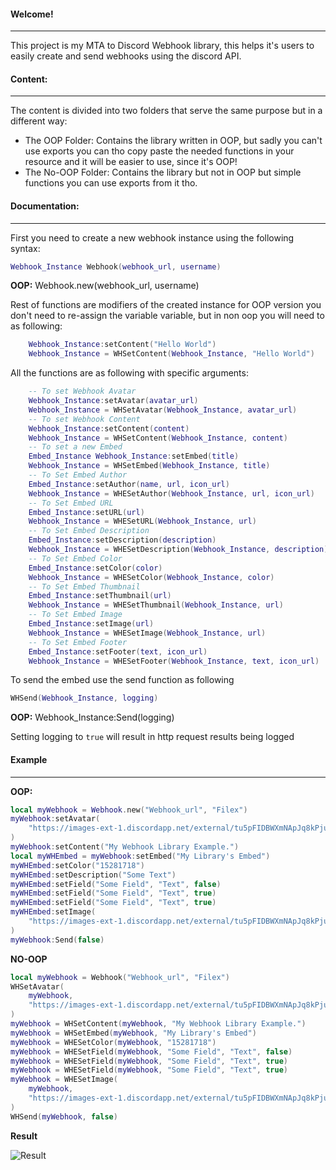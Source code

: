 #### Welcome!
---

This project is my MTA to Discord Webhook library, this helps it's users to easily create and send webhooks using the discord API.

#### Content:
---

The content is divided into two folders that serve the same purpose but in a different way:

- The OOP Folder: Contains the library written in OOP, but sadly you can't use exports you can tho copy paste the needed functions in your resource and it will be easier to use, since it's OOP!
- The No-OOP Folder: Contains the library but not in OOP but simple functions you can use exports from it
  tho.

#### Documentation:
---

First you need to create a new webhook instance using the following syntax:

```Lua
Webhook_Instance Webhook(webhook_url, username)
```

**OOP:** Webhook.new(webhook_url, username)

Rest of functions are modifiers of the created instance for OOP version you don't need to re-assign the variable variable, but in non oop you will need to as following:

```Lua
    Webhook_Instance:setContent("Hello World")
    Webhook_Instance = WHSetContent(Webhook_Instance, "Hello World")
```

All the functions are as following with specific arguments:

```Lua
    -- To set Webhook Avatar
    Webhook_Instance:setAvatar(avatar_url)
    Webhook_Instance = WHSetAvatar(Webhook_Instance, avatar_url)
    -- To set Webhook Content
    Webhook_Instance:setContent(content)
    Webhook_Instance = WHSetContent(Webhook_Instance, content)
    -- To set a new Embed
    Embed_Instance Webhook_Instance:setEmbed(title)
    Webhook_Instance = WHSetEmbed(Webhook_Instance, title)
    -- To Set Embed Author
    Embed_Instance:setAuthor(name, url, icon_url)
    Webhook_Instance = WHESetAuthor(Webhook_Instance, url, icon_url)
    -- To Set Embed URL
    Embed_Instance:setURL(url)
    Webhook_Instance = WHESetURL(Webhook_Instance, url)
    -- To Set Embed Description
    Embed_Instance:setDescription(description)
    Webhook_Instance = WHESetDescription(Webhook_Instance, description)
    -- To Set Embed Color
    Embed_Instance:setColor(color)
    Webhook_Instance = WHESetColor(Webhook_Instance, color)
    -- To Set Embed Thumbnail
    Embed_Instance:setThumbnail(url)
    Webhook_Instance = WHESetThumbnail(Webhook_Instance, url)
    -- To Set Embed Image
    Embed_Instance:setImage(url)
    Webhook_Instance = WHESetImage(Webhook_Instance, url)
    -- To Set Embed Footer
    Embed_Instance:setFooter(text, icon_url)
    Webhook_Instance = WHESetFooter(Webhook_Instance, text, icon_url)

```

To send the embed use the send function as following 

```Lua
WHSend(Webhook_Instance, logging)
```
**OOP:** Webhook_Instance:Send(logging)

Setting logging to `true` will result in http request results being logged


#### Example
---

**OOP:**

```Lua
local myWebhook = Webhook.new("Webhook_url", "Filex")
myWebhook:setAvatar(
    "https://images-ext-1.discordapp.net/external/tu5pFIDBWXmNApJq8kPjuYx2p_O88vIiHaOGay5bs2k/%3Fsize%3D256/https/cdn.discordapp.com/avatars/512027289718882306/4e292939e36f079ee8b93a857a35e8eb.png"
)
myWebhook:setContent("My Webhook Library Example.")
local myWHEmbed = myWebhook:setEmbed("My Library's Embed")
myWHEmbed:setColor("15281718")
myWHEmbed:setDescription("Some Text")
myWHEmbed:setField("Some Field", "Text", false)
myWHEmbed:setField("Some Field", "Text", true)
myWHEmbed:setField("Some Field", "Text", true)
myWHEmbed:setImage(
    "https://images-ext-1.discordapp.net/external/tu5pFIDBWXmNApJq8kPjuYx2p_O88vIiHaOGay5bs2k/%3Fsize%3D256/https/cdn.discordapp.com/avatars/512027289718882306/4e292939e36f079ee8b93a857a35e8eb.png"
)
myWebhook:Send(false)
```


**NO-OOP**

```Lua
local myWebhook = Webhook("Webhook_url", "Filex")
WHSetAvatar(
    myWebhook,
    "https://images-ext-1.discordapp.net/external/tu5pFIDBWXmNApJq8kPjuYx2p_O88vIiHaOGay5bs2k/%3Fsize%3D256/https/cdn.discordapp.com/avatars/512027289718882306/4e292939e36f079ee8b93a857a35e8eb.png"
)
myWebhook = WHSetContent(myWebhook, "My Webhook Library Example.")
myWebhook = WHSetEmbed(myWebhook, "My Library's Embed")
myWebhook = WHESetColor(myWebhook, "15281718")
myWebhook = WHESetField(myWebhook, "Some Field", "Text", false)
myWebhook = WHESetField(myWebhook, "Some Field", "Text", true)
myWebhook = WHESetField(myWebhook, "Some Field", "Text", true)
myWebhook = WHESetImage(
    myWebhook,
    "https://images-ext-1.discordapp.net/external/tu5pFIDBWXmNApJq8kPjuYx2p_O88vIiHaOGay5bs2k/%3Fsize%3D256/https/cdn.discordapp.com/avatars/512027289718882306/4e292939e36f079ee8b93a857a35e8eb.png"
)
WHSend(myWebhook, false)
````

**Result**

![Result](https://i.imgur.com/x31ww2B.png)